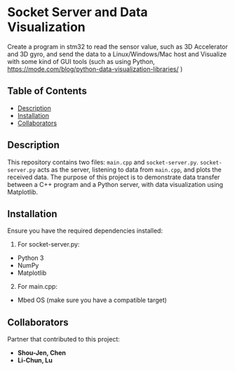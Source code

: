 # Socket Server and Data Visualization
Create a program in stm32 to read the sensor value, such as 3D Accelerator and 3D gyro, and send the data to a Linux/Windows/Mac host and Visualize with some kind of GUI tools (such as using Python, https://mode.com/blog/python-data-visualization-libraries/ )

## Table of Contents
- [Description](#description)
- [Installation](#installation)
- [Collaborators](#collaborators)

## Description
This repository contains two files: `main.cpp` and `socket-server.py`. `socket-server.py` acts as the server, listening to data from `main.cpp`, and plots the received data. The purpose of this project is to demonstrate data transfer between a C++ program and a Python server, with data visualization using Matplotlib.

## Installation
Ensure you have the required dependencies installed:
1. For socket-server.py:
- Python 3
- NumPy
- Matplotlib
2. For main.cpp:
- Mbed OS (make sure you have a compatible target)

## Collaborators

Partner that contributed to this project:
- **Shou-Jen, Chen**
- **Li-Chun, Lu**

